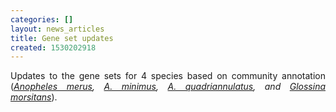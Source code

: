 ```yaml
---
categories: []
layout: news_articles
title: Gene set updates
created: 1530202918
---
```

<p align="justify">Updates to the gene sets for 4 species based on community annotation (<i><a href="https://www.vectorbase.org/organisms/anopheles-merus">Anopheles merus</a>, <a href="https://www.vectorbase.org/organisms/anopheles-minimus">A. minimus</a>, <a href="https://www.vectorbase.org/organisms/anopheles-quadriannulatus">A. quadriannulatus</a>, and <a href="https://www.vectorbase.org/organisms/glossina-morsitans">Glossina morsitans</a></i>).
</p>
